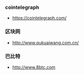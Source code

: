 ### cointelegraph
- https://cointelegraph.com/

### 区块网
- http://www.qukuaiwang.com.cn/

### 巴比特
- http://www.8btc.com
